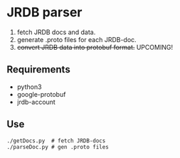 # JRDB parser

1. fetch JRDB docs and data.
2. generate .proto files for each JRDB-doc.
3. ~~convert JRDB data into protobuf format.~~  UPCOMING!

## Requirements
- python3
- google-protobuf
- jrdb-account

## Use
```sh=
./getDocs.py  # fetch JRDB-docs 
./parseDoc.py # gen .proto files
```
